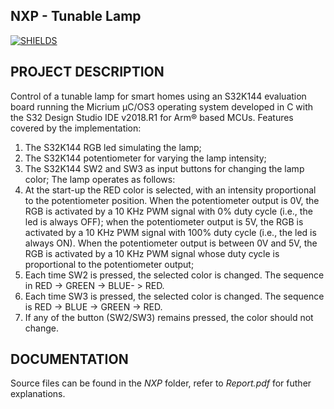 ## NXP - Tunable Lamp ##
[![SHIELDS](https://img.shields.io/badge/development-completed-green)](https://shields.io/)

## PROJECT DESCRIPTION

Control of a tunable lamp for smart homes using an S32K144 evaluation board running the Micrium µC/OS3 operating system developed in C with the S32 Design Studio IDE v2018.R1 for Arm® based MCUs. Features covered by the implementation:
1. The S32K144 RGB led simulating the lamp;
2. The S32K144 potentiometer for varying the lamp intensity;
3. The S32K144 SW2 and SW3 as input buttons for changing the lamp color;
The lamp operates as follows:
1. At the start-up the RED color is selected, with an intensity proportional to the potentiometer position. When the potentiometer output is 0V, the RGB is activated by a 10 KHz PWM signal with 0% duty cycle (i.e., the led is always OFF); when the potentiometer output is 5V, the RGB is activated by a 10 KHz PWM signal with 100% duty cycle (i.e., the led is always ON). When the potentiometer output is between 0V and 5V, the RGB is activated by a 10 KHz PWM signal whose duty cycle is proportional to the potentiometer output;
2. Each time SW2 is pressed, the selected color is changed. The sequence in RED -> GREEN -> BLUE- > RED.
3. Each time SW3 is pressed, the selected color is changed. The sequence is RED -> BLUE -> GREEN -> RED.
4. If any of the button (SW2/SW3) remains pressed, the color should not change.

## DOCUMENTATION

Source files can be found in the *NXP* folder, refer to *Report.pdf* for futher explanations.

